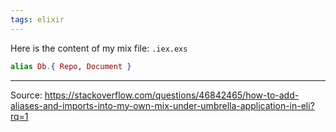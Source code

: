 ```yaml
---
tags: elixir
---
```


Here is the content of my mix file: `.iex.exs`

``` elixir
alias Db.{ Repo, Document }
```

---
Source: https://stackoverflow.com/questions/46842465/how-to-add-aliases-and-imports-into-my-own-mix-under-umbrella-application-in-eli?rq=1
